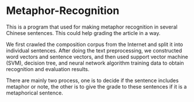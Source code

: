 # Metaphor-Recognition
This is a program that used for making metaphor recognition in several Chinese sentences. This could help grading the article in a way. 

We first crawled the composition corpus from the Internet and split it into individual sentences. After doing the text preprocessing, we constructed word vectors and sentence vectors, and then used support vector machine (SVM), decision tree, and neural network algorithm training data to obtain recognition and evaluation results.

There are mainly two process, one is to decide if the sentence includes metaphor or note, the other is to give the grade to these sentences if it is a metaphorical sentence.

